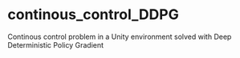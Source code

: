 # continous_control_DDPG
Continous control problem in a Unity environment solved with Deep Deterministic Policy Gradient
